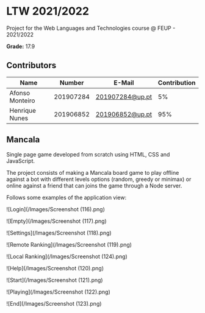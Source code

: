 # LTW 2021/2022

Project for the Web Languages and Technologies course @ FEUP - 2021/2022

**Grade:** 17.9

## Contributors

| Name               | Number    | E-Mail          | Contribution |
| ------------------ | --------- | --------------- | ------------ |
| Afonso Monteiro    | 201907284 | 201907284@up.pt | 5%           |
| Henrique Nunes     | 201906852 | 201906852@up.pt | 95%          |

## Mancala

Single page game developed from scratch using HTML, CSS and JavaScript. 

The project consists of making a Mancala board game to play offline against a bot with different levels options (random, greedy or minimax) or online against a friend that can joins the game through a Node server.

Follows some examples of the application view:

![Login](/Images/Screenshot (116).png)

![Empty](/Images/Screenshot (117).png)

![Settings](/Images/Screenshot (118).png)

![Remote Ranking](/Images/Screenshot (119).png)

![Local Ranking](/Images/Screenshot (124).png)

![Help](/Images/Screenshot (120).png)

![Start](/Images/Screenshot (121).png)

![Playing](/Images/Screenshot (122).png)

![End](/Images/Screenshot (123).png)
